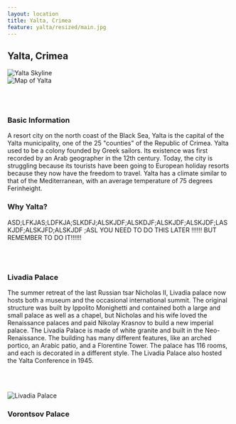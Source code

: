 ```yaml
---
layout: location
title: Yalta, Crimea
feature: yalta/resized/main.jpg
---
```

Yalta, Crimea
-------------

<div class="row">

<div class="col-md-6">

<img src="{{ site.baseurl }}/images/yalta/resized/main.jpg" class="img-responsive" alt="Yalta Skyline">

</div>

<div class="col-md-6">

<img src="{{ site.baseurl }}/images/yalta/resized/map.jpg" class="img-responsive" alt="Map of Yalta">

</div>
</div><!-- /row -->

<br /><br />

<div class="row">

<div class="col-md-6">

<h3>Basic Information</h3>
A resort city on the north coast of the Black Sea, Yalta is the capital of the Yalta municipality, one of the 25 "counties" of the Republic of Crimea. Yalta used to be a colony founded by Greek sailors. Its existence was first recorded by an Arab geographer in the 12th century. Today, the city is struggling because its tourists have been going to European holiday resorts because they now have the freedom to travel. Yalta has a climate similar to that of the Mediterranean, with an average temperature of 75 degrees Ferinheight.

</div>

<div class="col-md-6">

<h3>Why Yalta?</h3>

ASD;LFKJAS;LDFKJA;SLKDFJ;ALSKJDF;ALSKDJF;ALSKJDF;ALSKJDF;LASKJDF;ALSKJFD;ALSKJDF ;ASL
YOU NEED TO DO THIS LATER !!!!!! BUT REMEMBER TO DO IT!!!!!!

</div>
</div><!-- /row -->

<br /><br />

<div class="row">

<div class="col-md-6">

<h3>Livadia Palace</h3>
The summer retreat of the last Russian tsar Nicholas II, Livadia palace now hosts both a museum and the occasional international summit. The original structure was built by Ippolito Monighetti and contained both a large and small palace as well as a chapel, but Nicholas and his wife loved the Renaissance palaces and paid Nikolay Krasnov to build a new imperial palace. The Livadia Palace is made of white granite and built in the Neo-Renaissance. The building has many different features, like an arched portico, an Arabic patio, and a Florentine Tower. The palace has 116 rooms, and each is decorated in a different style. The Livadia Palace also hosted the Yalta Conference in 1945.

<br /><br />

<img src="{{ site.baseurl }}/images/yalta/resized/palace.jpg" class="img-responsive" alt="Livadia Palace">

</div>

<div class="col-md-6">

<h3>Vorontsov Palace</h3>